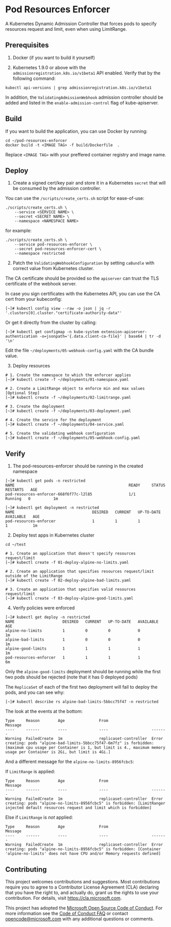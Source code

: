 # Pod Resources Enforcer
A Kubernetes Dynamic Admission Controller that forces pods to specify resources request and limit, even when using LimitRange.

## Prerequisites

1. Docker (if you want to build it yourself)

2. Kubernetes 1.9.0 or above with the `admissionregistration.k8s.io/v1beta1` API enabled. Verify that by the following command:
```
kubectl api-versions | grep admissionregistration.k8s.io/v1beta1
```

In addition, the `ValidatingAdmissionWebhook` admission controller should be added and listed in the `enable-admission-control` flag of kube-apiserver.

## Build

If you want to build the application, you can use Docker by running:
```
cd ~/pod-resources-enforcer
docker build -t <IMAGE TAG> -f build/Dockerfile  .
```

Replace `<IMAGE TAG>` with your preffered container registry and image name.

## Deploy

1. Create a signed cert/key pair and store it in a Kubernetes `secret` that will be consumed by the admission controller.

You can use the `/scripts/create_certs.sh` script for ease-of-use:
```
./scripts/create_certs.sh \
    --service <SERVICE NAME> \
    --secret <SECRET NAME> \
    --namespace <NAMESPACE NAME>
```

for example:
```
./scripts/create_certs.sh \
    --service pod-resources-enforcer \
    --secret pod-resources-enforcer-cert \
    --namespace restricted
```

2. Patch the `ValidatingWebhookConfiguration` by setting `caBundle` with correct value from Kubernetes cluster.

The CA certificate should be provided so the `apiserver` can trust the TLS certificate of the webhook server. 

In case you sign certificates with the Kubernetes API, you can use the CA cert from your kubeconfig:
```
[~]# kubectl config view --raw -o json | jq -r '.clusters[0].cluster."certificate-authority-data"'
```

Or get it directly from the cluster by calling:

```
[~]# kubectl get configmap -n kube-system extension-apiserver-authentication -o=jsonpath='{.data.client-ca-file}' | base64 | tr -d '\n'
```

Edit the file `~/deployments/05-webhook-config.yaml` with the CA bundle value.

3. Deploy resources
```
# 1. Create the namespace to which the enforcer applies
[~]# kubectl create -f ~/deployments/01-namespace.yaml

# 2. Create a LimitRange object to enforce min and max values [Optional Step]
[~]# kubectl create -f ~/deployments/02-limitrange.yaml

# 3. Create the deployment
[~]# kubectl create -f ~/deployments/03-deployment.yaml

# 4. Create the service for the deployment
[~]# kubectl create -f ~/deployments/04-service.yaml

# 5. Create the validating webhook configuration
[~]# kubectl create -f ~/deployments/05-webhook-config.yaml
```

## Verify

1. The pod-resources-enforcer should be running in the created namespace
```
[~]# kubectl get pods -n restricted
NAME                                                  READY     STATUS    RESTARTS   AGE
pod-resources-enforcer-668f6f77c-l2l85                1/1       Running   0          1m

[~]# kubectl get deployment -n restricted
NAME                                  DESIRED   CURRENT   UP-TO-DATE   AVAILABLE   AGE
pod-resources-enforcer                1         1         1            1           1m
```

2. Deploy test apps in Kubernetes cluster
```
cd ~/test

# 1. Create an application that doesn't specify resources request/limit
[~]# kubectl create -f 01-deploy-alpine-no-limits.yaml

# 2. Create an application that specifies resources request/limit outside of the LimitRange
[~]# kubectl create -f 02-deploy-alpine-bad-limits.yaml

# 3. Create an application that specifies valid resources request/limit 
[~]# kubectl create -f 03-deploy-alpine-good-limits.yaml
```

4. Verify policies were enforced
```
[~]# kubectl get deploy -n restricted
NAME                     DESIRED   CURRENT   UP-TO-DATE   AVAILABLE   AGE
alpine-no-limits         1         0         0            0           1m
alpine-bad-limits        1         0         0            0           1m
alpine-good-limits       1         1         1            1           1m
pod-resources-enforcer   1         1         1            1           6m

```

Only the `alpine-good-limits` deployment should be running while the first two pods should be rejected (note that it has 0 deployed pods)

The `ReplicaSet` of each of the first two deployment will fail to deploy the pods, and you can see why:
```
[~]# kubectl describe rs alpine-bad-limits-5bbcc75f47 -n restricted
```

The look at the events at the bottom:
```
Type     Reason        Age               From                   Message
----     ------        ----              ----                   -------
Warning  FailedCreate  1m                replicaset-controller  Error creating: pods "alpine-bad-limits-5bbcc75f47-6m7fz" is forbidden: [maximum cpu usage per Container is 1, but limit is 4., maximum memory usage per Container is 2Gi, but limit is 4Gi.]
```

And a different message for the `alpine-no-limits-8956fcbc5`:

If `LimitRange` is applied:
```
Type     Reason        Age               From                   Message
----     ------        ----              ----                   -------
Warning  FailedCreate  1m                replicaset-controller  Error creating: pods "alpine-no-limits-8956fcbc5" is forbidden: [LimitRanger injected default resources request and limit which is forbidden]
```

Else if `LimitRange` is *not* applied:
```
Type     Reason        Age               From                   Message
----     ------        ----              ----                   -------
Warning  FailedCreate  1m                replicaset-controller  Error creating: pods "alpine-no-limits-8956fcbc5" is forbidden: [Container 'alpine-no-limits' does not have CPU and/or Memory requests defined]
```


## Contributing

This project welcomes contributions and suggestions.  Most contributions require you to agree to a
Contributor License Agreement (CLA) declaring that you have the right to, and actually do, grant us
the rights to use your contribution. For details, visit https://cla.microsoft.com.

This project has adopted the [Microsoft Open Source Code of Conduct](https://opensource.microsoft.com/codeofconduct/).
For more information see the [Code of Conduct FAQ](https://opensource.microsoft.com/codeofconduct/faq/) or
contact [opencode@microsoft.com](mailto:opencode@microsoft.com) with any additional questions or comments.
